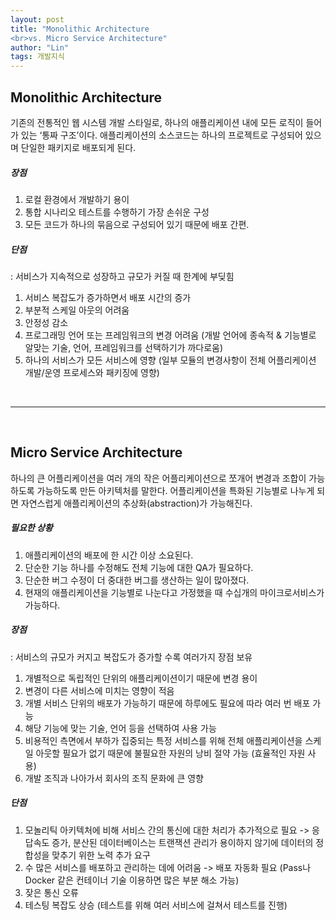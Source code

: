 ```yaml
---
layout: post
title: "Monolithic Architecture 
<br>vs. Micro Service Architecture"
author: "Lin"
tags: 개발지식
---
```


## Monolithic Architecture
기존의 전통적인 웹 시스템 개발 스타일로, 하나의 애플리케이션 내에 모든 로직이 들어가 있는 ‘통짜 구조’이다. 애플리케이션의 소스코드는 하나의 프로젝트로 구성되어 있으며 단일한 패키지로 배포되게 된다.


##### 장점

1. 로컬 환경에서 개발하기 용이
2. 통합 시나리오 테스트를 수행하기 가장 손쉬운 구성
3. 모든 코드가 하나의 묶음으로 구성되어 있기 때문에 배포 간편.



##### 단점

: 서비스가 지속적으로 성장하고 규모가 커질 때 한계에 부딪힘
1. 서비스 복잡도가 증가하면서 배포 시간의 증가
2. 부분적 스케일 아웃의 어려움
3. 안정성 감소
4. 프로그래밍 언어 또는 프레임워크의 변경 어려움 (개발 언어에 종속적 & 기능별로 알맞는 기술, 언어, 프레임워크를 선택하기가 까다로움)
5. 하나의 서비스가 모든 서비스에 영향 (일부 모듈의 변경사항이 전체 어플리케이션 개발/운영 프로세스와 패키징에 영향)

<br>
<hr>
<br>

## Micro Service Architecture
하나의 큰 어플리케이션을 여러 개의 작은 어플리케이션으로 쪼개어 변경과 조합이 가능하도록 가능하도록 만든 아키텍처를 말한다. 어플리케이션을 특화된 기능별로 나누게 되면 자연스럽게 애플리케이션의 추상화(abstraction)가 가능해진다.



##### 필요한 상황

1. 애플리케이션의 배포에 한 시간 이상 소요된다.
2. 단순한 기능 하나를 수정해도 전체 기능에 대한 QA가 필요하다.
3. 단순한 버그 수정이 더 중대한 버그를 생산하는 일이 많아졌다.
4. 현재의 애플리케이션을 기능별로 나눈다고 가정했을 때 수십개의 마이크로서비스가 가능하다.



##### 장점

: 서비스의 규모가 커지고 복잡도가 증가할 수록 여러가지 장점 보유
1. 개별적으로 독립적인 단위의 애플리케이션이기 때문에 변경 용이
2. 변경이 다른 서비스에 미치는 영향이 적음
3. 개별 서비스 단위의 배포가 가능하기 때문에 하루에도 필요에 따라 여러 번 배포 가능
4. 해당 기능에 맞는 기술, 언어 등을 선택하여 사용 가능
5. 비용적인 측면에서 부하가 집중되는 특정 서비스를 위해 전체 애플리케이션을 스케일 아웃할 필요가 없기 때문에 불필요한 자원의 낭비 절약 가능 (효율적인 자원 사용)
6. 개발 조직과 나아가서 회사의 조직 문화에 큰 영향



##### 단점

1. 모놀리틱 아키텍처에 비해 서비스 간의 통신에 대한 처리가 추가적으로 필요 -> 응답속도 증가, 분산된 데이터베이스는 트랜잭션 관리가 용이하지 않기에 데이터의 정합성을 맞추기 위한 노력 추가 요구
2. 수 많은 서비스를 배포하고 관리하는 데에 어려움 -> 배포 자동화 필요 (Pass나 Docker 같은 컨테이너 기술 이용하면 많은 부분 해소 가능)
3. 잦은 통신 오류
4. 테스팅 복잡도 상승 (테스트를 위해 여러 서비스에 걸쳐서 테스트를 진행)



